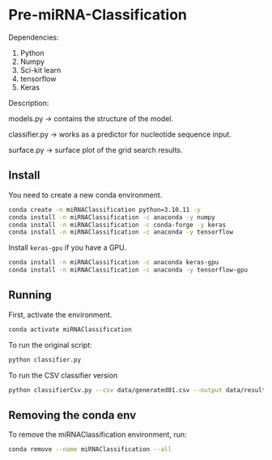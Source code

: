 # Pre-miRNA-Classification

Dependencies:

1. Python
2. Numpy
3. Sci-kit learn
4. tensorflow
5. Keras

Description:

models.py -> contains the structure of the model.

classifier.py -> works as a predictor for nucleotide sequence input.

surface.py -> surface plot of the grid search results.

## Install

You need to create a new conda environment.

```bash
conda create -n miRNAClassification python=3.10.11 -y
conda install -n miRNAClassification -c anaconda -y numpy
conda install -n miRNAClassification -c conda-forge -y keras
conda install -n miRNAClassification -c anaconda -y tensorflow
```

Install `keras-gpu` if you have a GPU.

```bash
conda install -n miRNAClassification -c anaconda keras-gpu
conda install -n miRNAClassification -c anaconda -y tensorflow-gpu
```

## Running

First, activate the environment.

```bash
conda activate miRNAClassification
```

To run the original script:

```bash
python classifier.py
```

To run the CSV classifier version

```bash
python classifierCsv.py --csv data/generated01.csv --output data/results01.csv
```

## Removing the conda env

To remove the miRNAClassification environment, run:

```bash
conda remove --name miRNAClassification --all
```
